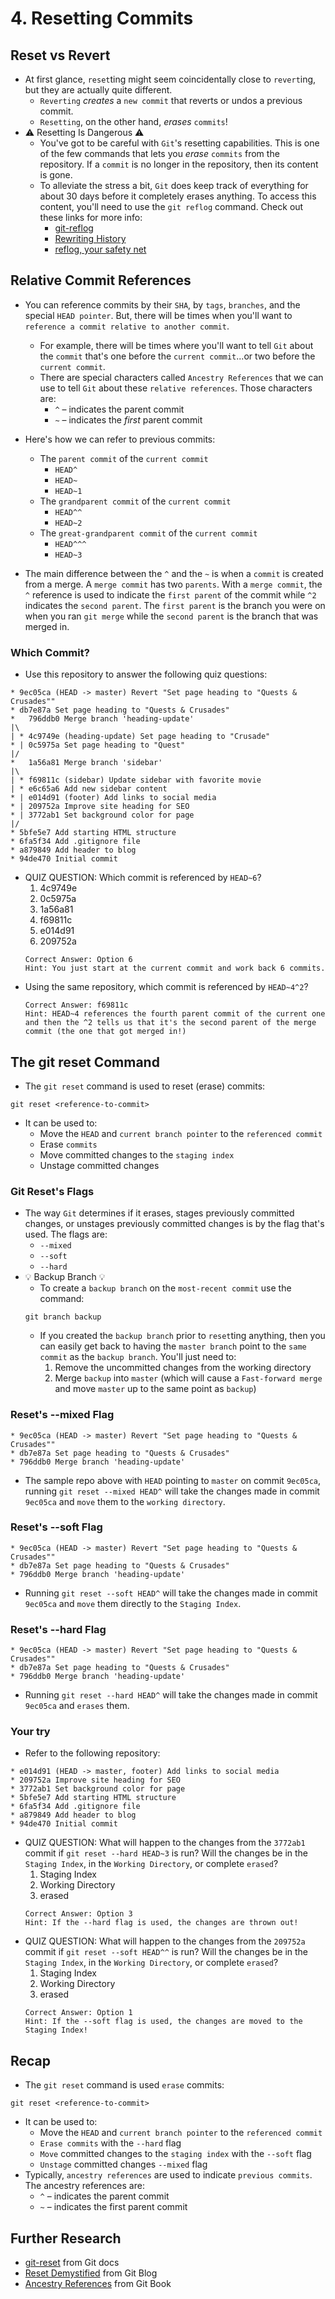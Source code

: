 # 4. Resetting Commits
## Reset vs Revert
- At first glance, `reset`ting might seem coincidentally close to `revert`ing, but they are actually quite different. 
  - `Reverting` _creates_ a `new commit` that reverts or undos a previous commit. 
  - `Resetting`, on the other hand, _erases_ `commits`!
- ⚠️ Resetting Is Dangerous ⚠️
  - You've got to be careful with `Git`'s resetting capabilities. This is one of the few commands that lets you _erase_ `commits` from the repository. If a `commit` is no longer in the repository, then its content is gone.
  - To alleviate the stress a bit, `Git` does keep track of everything for about 30 days before it completely erases anything. To access this content, you'll need to use the `git reflog` command. Check out these links for more info:
    - [git-reflog](https://git-scm.com/docs/git-reflog)
    - [Rewriting History](https://www.atlassian.com/git/tutorials/rewriting-history)
    - [reflog, your safety net](http://gitready.com/intermediate/2009/02/09/reflog-your-safety-net.html)

## Relative Commit References
- You can reference commits by their `SHA`, by `tags`, `branches`, and the special `HEAD pointer`. But, there will be times when you'll want to `reference a commit relative to another commit`. 
  - For example, there will be times where you'll want to tell `Git` about the `commit` that's one before the `current commit`...or two before the `current commit`.
  - There are special characters called `Ancestry References` that we can use to tell `Git` about these `relative references`. Those characters are:
    - `^` – indicates the parent commit
    - `~` – indicates the _first_ parent commit

- Here's how we can refer to previous commits:
  - The `parent commit` of the `current commit`
    - `HEAD^`
    - `HEAD~`
    - `HEAD~1`
  - The `grandparent commit` of the `current commit`
    - `HEAD^^`
    - `HEAD~2`
  - The `great-grandparent commit` of the `current commit`
    - `HEAD^^^`
    - `HEAD~3`

- The main difference between the `^` and the `~` is when a `commit` is created from a merge. A `merge commit` has two `parents`. With a `merge commit`, the `^` reference is used to indicate the `first parent` of the commit while `^2` indicates the `second parent`. The `first parent` is the branch you were on when you ran `git merge` while the `second parent` is the branch that was merged in.

### Which Commit?
- Use this repository to answer the following quiz questions:
```
* 9ec05ca (HEAD -> master) Revert "Set page heading to "Quests & Crusades""
* db7e87a Set page heading to "Quests & Crusades"
*   796ddb0 Merge branch 'heading-update'
|\  
| * 4c9749e (heading-update) Set page heading to "Crusade"
* | 0c5975a Set page heading to "Quest"
|/  
*   1a56a81 Merge branch 'sidebar'
|\  
| * f69811c (sidebar) Update sidebar with favorite movie
| * e6c65a6 Add new sidebar content
* | e014d91 (footer) Add links to social media
* | 209752a Improve site heading for SEO
* | 3772ab1 Set background color for page
|/  
* 5bfe5e7 Add starting HTML structure
* 6fa5f34 Add .gitignore file
* a879849 Add header to blog
* 94de470 Initial commit
```
- QUIZ QUESTION: Which commit is referenced by `HEAD~6`?
  1. 4c9749e
  2. 0c5975a
  3. 1a56a81
  4. f69811c
  5. e014d91
  6. 209752a
  ```
  Correct Answer: Option 6
  Hint: You just start at the current commit and work back 6 commits.
  ```
- Using the same repository, which commit is referenced by `HEAD~4^2`?
  ```
  Correct Answer: f69811c
  Hint: HEAD~4 references the fourth parent commit of the current one and then the ^2 tells us that it's the second parent of the merge commit (the one that got merged in!)
  ```

## The git reset Command
- The `git reset` command is used to reset (erase) commits:
```
git reset <reference-to-commit>
```
- It can be used to:
  - Move the `HEAD` and `current branch pointer` to the `referenced commit`
  - Erase `commits`
  - Move committed changes to the `staging index`
  - Unstage committed changes

### Git Reset's Flags
- The way `Git` determines if it erases, stages previously committed changes, or unstages previously committed changes is by the flag that's used. The flags are:
  - `--mixed`
  - `--soft`
  - `--hard`
- 💡 Backup Branch 💡
  - To create a `backup branch` on the `most-recent commit` use the command:
  ```
  git branch backup
  ```
  - If you created the `backup branch` prior to `reset`ting anything, then you can easily get back to having the `master branch` point to the `same commit` as the `backup branch`. You'll just need to:
    1. Remove the uncommitted changes from the working directory
    2. Merge `backup` into `master` (which will cause a `Fast-forward merge` and move `master` up to the same point as `backup`)

### Reset's --mixed Flag
```
* 9ec05ca (HEAD -> master) Revert "Set page heading to "Quests & Crusades""
* db7e87a Set page heading to "Quests & Crusades"
* 796ddb0 Merge branch 'heading-update'
```
- The sample repo above with `HEAD` pointing to `master` on commit `9ec05ca`, running `git reset --mixed HEAD^` will take the changes made in commit `9ec05ca` and `move` them to the `working directory`.

### Reset's --soft Flag
```
* 9ec05ca (HEAD -> master) Revert "Set page heading to "Quests & Crusades""
* db7e87a Set page heading to "Quests & Crusades"
* 796ddb0 Merge branch 'heading-update'
```
- Running `git reset --soft HEAD^` will take the changes made in commit `9ec05ca` and `move` them directly to the `Staging Index`.

### Reset's --hard Flag
```
* 9ec05ca (HEAD -> master) Revert "Set page heading to "Quests & Crusades""
* db7e87a Set page heading to "Quests & Crusades"
* 796ddb0 Merge branch 'heading-update'
```
- Running `git reset --hard HEAD^` will take the changes made in commit `9ec05ca` and `erases` them.

### Your try
- Refer to the following repository:
```
* e014d91 (HEAD -> master, footer) Add links to social media
* 209752a Improve site heading for SEO
* 3772ab1 Set background color for page
* 5bfe5e7 Add starting HTML structure
* 6fa5f34 Add .gitignore file
* a879849 Add header to blog
* 94de470 Initial commit
```

- QUIZ QUESTION: What will happen to the changes from the `3772ab1` commit if `git reset --hard HEAD~3` is run? Will the changes be in the `Staging Index`, in the `Working Directory`, or complete `erased`?
  1. Staging Index
  2. Working Directory
  3. erased
  ```
  Correct Answer: Option 3
  Hint: If the --hard flag is used, the changes are thrown out!
  ```
- QUIZ QUESTION: What will happen to the changes from the `209752a` commit if `git reset --soft HEAD^^` is run? Will the changes be in the `Staging Index`, in the `Working Directory`, or complete `erased`?
  1. Staging Index
  2. Working Directory
  3. erased
  ```
  Correct Answer: Option 1
  Hint: If the --soft flag is used, the changes are moved to the Staging Index!
  ```

## Recap
- The `git reset` command is used `erase` commits:
```
git reset <reference-to-commit>
```
- It can be used to:
  - Move the `HEAD` and `current branch pointer` to the `referenced commit`
  - `Erase commits` with the `--hard` flag
  - `Move` committed changes to the `staging index` with the `--soft` flag
  - `Unstage` committed changes `--mixed` flag
- Typically, `ancestry references` are used to indicate `previous commits`. The ancestry references are:
  - `^` – indicates the parent commit
  - `~` – indicates the first parent commit

## Further Research
- [git-reset](https://git-scm.com/docs/git-reset) from Git docs
- [Reset Demystified](https://git-scm.com/book/en/v2/Git-Tools-Reset-Demystified) from Git Blog
- [Ancestry References](https://git-scm.com/book/en/v2/Git-Tools-Revision-Selection#Ancestry-References) from Git Book